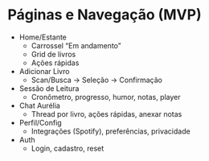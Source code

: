 # Páginas e Navegação (MVP)

- Home/Estante
  - Carrossel “Em andamento”
  - Grid de livros
  - Ações rápidas
- Adicionar Livro
  - Scan/Busca → Seleção → Confirmação
- Sessão de Leitura
  - Cronômetro, progresso, humor, notas, player
- Chat Aurélia
  - Thread por livro, ações rápidas, anexar notas
- Perfil/Config
  - Integrações (Spotify), preferências, privacidade
- Auth
  - Login, cadastro, reset
